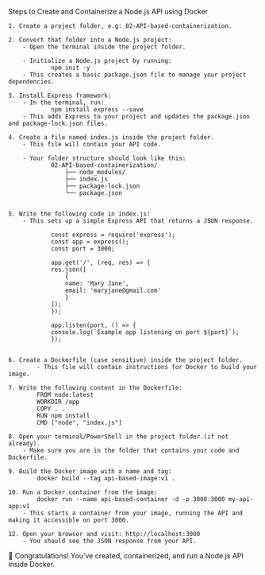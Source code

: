 Steps to Create and Containerize a Node.js API using Docker

    1. Create a project folder, e.g: 02-API-based-containerization.
    
    2. Convert that folder into a Node.js project:
        - Open the terminal inside the project folder.

        - Initialize a Node.js project by running:
                npm init -y
        - This creates a basic package.json file to manage your project dependencies.
    
    3. Install Express framework:
        - In the terminal, run:
                npm install express --save
        - This adds Express to your project and updates the package.json and package-lock.json files.
    
    4. Create a file named index.js inside the project folder.
        - This file will contain your API code.
    
        - Your folder structure should look like this:
                02-API-based-containerization/
                    ├── node_modules/
                    ├── index.js
                    ├── package-lock.json
                    └── package.json

    
    5. Write the following code in index.js:
        - This sets up a simple Express API that returns a JSON response.

                const express = require('express');
                const app = express();
                const port = 3000;

                app.get('/', (req, res) => {
                res.json([
                    {
                    name: 'Mary Jane',
                    email: 'maryjane@gmail.com'
                    }
                ]);
                });

                app.listen(port, () => {
                console.log(`Example app listening on port ${port}`);
                });


    6. Create a Dockerfile (case sensitive) inside the project folder.
            - This file will contain instructions for Docker to build your image.
    
    7. Write the following content in the Dockerfile:
            FROM node:latest
            WORKDIR /app
            COPY . .
            RUN npm install
            CMD ["node", "index.js"]

    8. Open your terminal/PowerShell in the project folder.(if not already).
        - Make sure you are in the folder that contains your code and Dockerfile.
    
    9. Build the Docker image with a name and tag:
            docker build --tag api-based-image:v1 .
    
    10. Run a Docker container from the image:
            docker run --name api-based-container -d -p 3000:3000 my-api-app:v1
        - This starts a container from your image, running the API and making it accessible on port 3000.

    12. Open your browser and visit: http://localhost:3000 
        - You should see the JSON response from your API.

🎉 Congratulations! You’ve created, containerized, and run a Node.js API inside Docker.

